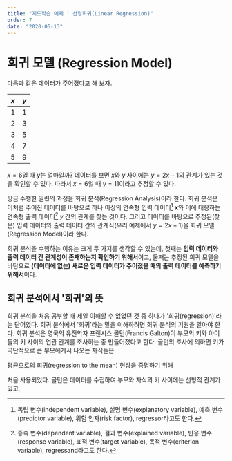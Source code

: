 ```yaml
---
title: "지도학습 예제 : 선형회귀(Linear Regression)"
order: 7
date: "2020-05-13"
---
```


# 회귀 모델 (Regression Model)

다음과 같은 데이터가 주어졌다고 해 보자.

|  $x$  |  $y$  |
| :---: | :---: |
|   1   |   1   |
|   2   |   3   |
|   3   |   5   |
|   4   |   7   |
|   5   |   9   |

$x = 6$일 때 $y$는 얼마일까? 데이터를 보면 $x$와 $y$ 사이에는 $y = 2x - 1$의 관계가 있는 것을 확인할 수 있다. 따라서 $x=6$일 때 $y=11$이라고 추정할 수 있다.

방금 수행한 일련의 과정을 회귀 분석(Regression Analysis)이라 한다. 회귀 분석은 이처럼 주어진 데이터를 바탕으로 하나 이상의 연속형 입력 데이터[^1] $\boldsymbol{x}$와 이에 대응하는 연속형 출력 데이터[^2] $y$ 간의 관계를 찾는 것이다. 그리고 데이터를 바탕으로 추정된(찾은) 입력 데이터와 출력 데이터 간의 관계식(우리 예제에서 $y = 2x - 1$)을 회귀 모델(Regression Model)이라 한다.

[^1]: 독립 변수(independent variable), 설명 변수(explanatory variable), 예측 변수(predictor variable), 위험 인자(risk factor), regressor라고도 한다.
[^2]: 종속 변수(dependent variable), 결과 변수(explained variable), 반응 변수(response variable), 표적 변수(target variable), 목적 변수(criterion variable), regressand라고도 한다.

회귀 분석을 수행하는 이유는 크게 두 가지를 생각할 수 있는데, 첫째는 **입력 데이터와 출력 데이터 간 관계성이 존재하는지 확인하기 위해서**이고, 둘째는 추정된 회귀 모델을 바탕으로 **(데이터에 없는) 새로운 입력 데이터가 주어졌을 때의 출력 데이터를 예측하기 위해서**이다.

## 회귀 분석에서 '회귀'의 뜻

회귀 분석을 처음 공부할 때 제일 이해할 수 없었던 것 중 하나가 '회귀(regression)'라는 단어였다. 회귀 분석에서 '회귀'라는 말을 이해하려면 회귀 분석의 기원을 알아야 한다. 회귀 분석은 영국의 유전학자 프랜시스 골턴(Francis Galton)이 부모의 키와 아이들의 키 사이의 연관 관계를 조사하는 중 만들어졌다고 한다. 골턴의 조사에 의하면 키가 극단적으로 큰 부모에게서 나오는 자식들은 

평균으로의 회귀(regression to the mean) 현상을 증명하기 위해 

  처음 사용되었다. 골턴은 데이터를 수집하여 부모와 자식의 키 사이에는 선형적 관계가 있고, 